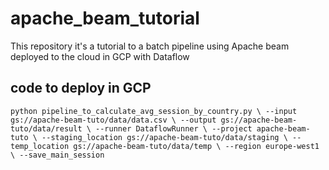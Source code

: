 # apache_beam_tutorial

This repository it's a tutorial to a batch pipeline using Apache beam
deployed to the cloud in GCP  with Dataflow

## code to deploy in GCP

`
python pipeline_to_calculate_avg_session_by_country.py \
--input gs://apache-beam-tuto/data/data.csv \
--output gs://apache-beam-tuto/data/result \
--runner DataflowRunner \
--project apache-beam-tuto \
--staging_location gs://apache-beam-tuto/data/staging \
--temp_location gs://apache-beam-tuto/data/temp \
--region europe-west1 \
--save_main_session
`
